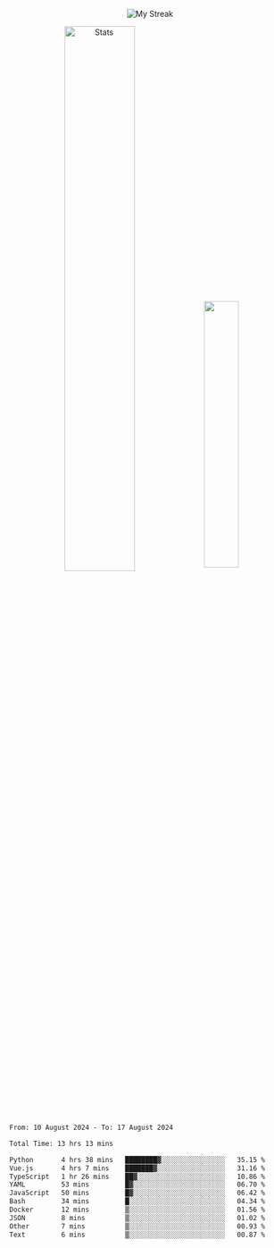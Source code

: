 <p align="center">
<picture>
  <source media="(prefers-color-scheme: dark)" srcset="http://github-readme-streak-stats.herokuapp.com?user=semolik&theme=dark&hide_border=true&background=DD272700">
  <img alt="My Streak" src="http://github-readme-streak-stats.herokuapp.com?user=semolik&hide_border=true">
</picture>
</p>
<div align="center">
  <picture>
    <source media="(prefers-color-scheme: dark)" srcset="https://github-readme-stats.vercel.app/api?username=semolik&show_icons=true&bg_color=DD272700&hide_border=true&theme=dark">
        <img alt="Stats" src="https://github-readme-stats.vercel.app/api?username=semolik&show_icons=true&bg_color=DD272700&hide_border=true" width="50%" >
  </picture>
  <sup>
  <picture>
  <source media="(prefers-color-scheme: dark)" srcset="https://github-readme-stats.vercel.app/api/top-langs/?username=semolik&layout=compact&hide_border=true&bg_color=DD272700&theme=dark">
  <img src="https://github-readme-stats.vercel.app/api/top-langs/?username=semolik&layout=compact&hide_border=true" width="35%" />
  </picture>
  </sup>
</div>
<!--START_SECTION:waka-->

```txt
From: 10 August 2024 - To: 17 August 2024

Total Time: 13 hrs 13 mins

Python       4 hrs 38 mins   ████████▓░░░░░░░░░░░░░░░░   35.15 %
Vue.js       4 hrs 7 mins    ███████▓░░░░░░░░░░░░░░░░░   31.16 %
TypeScript   1 hr 26 mins    ██▓░░░░░░░░░░░░░░░░░░░░░░   10.86 %
YAML         53 mins         █▓░░░░░░░░░░░░░░░░░░░░░░░   06.70 %
JavaScript   50 mins         █▓░░░░░░░░░░░░░░░░░░░░░░░   06.42 %
Bash         34 mins         █░░░░░░░░░░░░░░░░░░░░░░░░   04.34 %
Docker       12 mins         ▒░░░░░░░░░░░░░░░░░░░░░░░░   01.56 %
JSON         8 mins          ▒░░░░░░░░░░░░░░░░░░░░░░░░   01.02 %
Other        7 mins          ▒░░░░░░░░░░░░░░░░░░░░░░░░   00.93 %
Text         6 mins          ▒░░░░░░░░░░░░░░░░░░░░░░░░   00.87 %
```

<!--END_SECTION:waka-->


